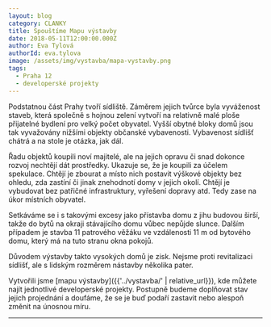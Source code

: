 ```yaml
---
layout: blog
category: CLANKY
title: Spouštíme Mapu výstavby
date: 2018-05-11T12:00:00.000Z
author: Eva Tylová
authorId: eva.tylova
image: /assets/img/vystavba/mapa-vystavby.png
tags:
  - Praha 12
  - developerské projekty
---
```


Podstatnou část Prahy tvoří sídliště. Záměrem jejich tvůrce byla vyváženost staveb, která společně s hojnou zelení vytvoří na relativně malé ploše přijatelné bydlení pro velký počet obyvatel. Vyšší obytné bloky domů jsou tak vyvažovány nižšími objekty občanské vybavenosti. Vybavenost sídlišť chátrá a na stole je otázka, jak dál.

Řadu objektů koupili noví majitelé, ale na jejich opravu či snad dokonce rozvoj nechtějí dát prostředky. Ukazuje se, že je koupili za účelem spekulace. Chtějí je zbourat a místo nich postavit výškové objekty bez ohledu, zda zastíní či jinak znehodnotí domy v jejich okolí. Chtějí je vybudovat bez patřičné infrastruktury, vyřešení dopravy atd. Tedy zase na úkor místních obyvatel.

Setkáváme se i s takovými excesy jako přístavba domu z jihu budovou širší, takže do bytů na okraji stávajícího domu vůbec nepůjde slunce. Dalším případem je stavba 11 patrového věžáku ve vzdálenosti 11 m od bytového domu, který má na tuto stranu okna pokojů.

Důvodem výstavby takto vysokých domů je zisk. Nejsme proti revitalizaci sídlišť, ale s lidským rozměrem nástavby několika pater.

Vytvořili jsme [mapu výstavby]({{'../vystavba/' | relative_url}}), kde můžete najít jednotlivé developerské projekty. Postupně budeme doplňovat stav jejich projednání a doufáme, že se je buď podaří zastavit nebo alespoň změnit na únosnou míru.

- - -

